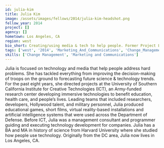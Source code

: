 ```yaml
---
id: julia-kim
title: Julia Kim
image: /assets/images/fellows/2014/julia-kim-headshot.png
fellow_year: 2014
project: []
agency: []
hometown: Los Angeles, CA
region: west
bio_short: Creating/using media & tech to help people. Former Project Leader, USC Institute for Creative Technologies. History of Science/Harvard Univ.
tags: ['west', '2014', 'Marketing_And_Communications', 'Change_Management']
skills: ['Change Management', 'Marketing and Communications']
---
```


 Julia is focused on technology and media that help people address hard problems. She has tackled everything from improving the decision-making of troops on the ground to forecasting future science & technology trends. For the past eight years, she directed projects at the University of Southern California Institute for Creative Technologies (ICT), an Army-funded research center developing immersive technologies to benefit education, health care, and people’s lives. Leading teams that included researchers, developers, Hollywood talent, and military personnel, Julia produced educational games, short films, virtual reality-based installations and artificial intelligence systems that were used across the Department of Defense. Before ICT, Julia was a management consultant and programmer guiding and executing technology development for companies. Julia has a BA and MA in history of science from Harvard University where she studied how people use technology. Originally from the DC area, Julia now lives in Los Angeles, CA.
